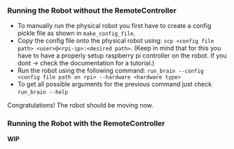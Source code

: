 ### Running the Robot without the RemoteController
* To manually run the physical robot you first have to create a config pickle file as shown in `make_config_file`.
* Copy the config file onto the physical robot using: `scp <config file path> <user>@<rpi-ip>:<desired path>`. (Keep in mind that for this you have to have a properly setup raspberry pi controller on the robot. If you dont -> check the documentation for a tutorial.)
* Run the robot using the following command: `run_brain --config <config file path on rpi> --hardware <hardware type>`
* To get all possible arguments for the previous command just check `run_brain --help`

Congratulations! The robot should be moving now.

### Running the Robot with the RemoteController
**WIP**